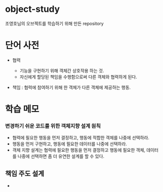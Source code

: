 # object-study
조영호님의 오브젝트를 학습하기 위해 만든 repository

# 단어 사전
- 협력 
  - 기능을 구현하기 위해 객체간 상호작용 하는 것.
  - 자신에게 할당된 책임을 수행함으로써 다른 객체와 협력하게 된다.

- 책임 : 협력에 참여하기 위해 한 객체가 다른 객체에 제공하는 행동.

# 학습 메모


### 변경하기 쉬운 코드를 위한 객체지향 설계 원칙
- 협력에 필요한 행동을 먼저 결정하고, 행동에 적합한 객체를 나중에 선택하라.
- 행동을 먼저 구현하고, 행동에 필요한 데이터를 나중에 선택하라.
- 객체 지향 설계는 협력에 필요한 행동을 먼저 결정하고 행동에 필요한 객체, 데이터를 나중에 선택하면 좀 더 유연한 설계를 할 수 있다.

## 책임 주도 설계
- 